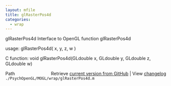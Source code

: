 ```yaml
---
layout: mfile
title: glRasterPos4d
categories:
  - wrap
---
```


glRasterPos4d  Interface to OpenGL function glRasterPos4d

usage:  glRasterPos4d\( x, y, z, w \)

C function:  void glRasterPos4d\(GLdouble x, GLdouble y, GLdouble z, GLdouble w\)


<div class="code_header" style="text-align:right;">
  <span style="float:left;">Path&nbsp;&nbsp;</span> <span class="counter">Retrieve <a href=
  "https://raw.github.com/Psychtoolbox-3/Psychtoolbox-3/beta/./PsychOpenGL/MOGL/wrap/glRasterPos4d.m">current version from GitHub</a> | View <a href=
  "https://github.com/Psychtoolbox-3/Psychtoolbox-3/commits/beta/./PsychOpenGL/MOGL/wrap/glRasterPos4d.m">changelog</a></span>
</div>
<div class="code">
  <code>./PsychOpenGL/MOGL/wrap/glRasterPos4d.m</code>
</div>
